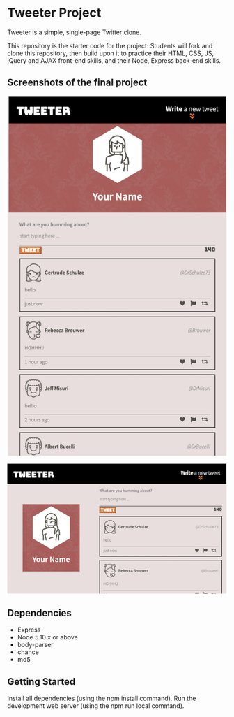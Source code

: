 # Tweeter Project

Tweeter is a simple, single-page Twitter clone.

This repository is the starter code for the project: Students will fork and clone this repository, then build upon it to practice their HTML, CSS, JS, jQuery and AJAX front-end skills, and their Node, Express back-end skills.

## Screenshots of the final project

!["screenshot description"](https://github.com/Alchiman/tweeter/blob/master/docs/mobileView.png)

!["screenshot description"](https://github.com/Alchiman/tweeter/blob/master/docs/desktopView.png)

## Dependencies

- Express
- Node 5.10.x or above
- body-parser
- chance
- md5

## Getting Started

Install all dependencies (using the npm install command).
Run the development web server (using the npm run local command).
